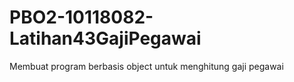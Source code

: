 # PBO2-10118082-Latihan43GajiPegawai
 Membuat program berbasis object untuk menghitung gaji pegawai
